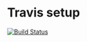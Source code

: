 # Travis setup
[![Build Status](https://app.travis-ci.com/kn329/calc_example.svg?branch=main)](https://app.travis-ci.com/kn329/calc_example)